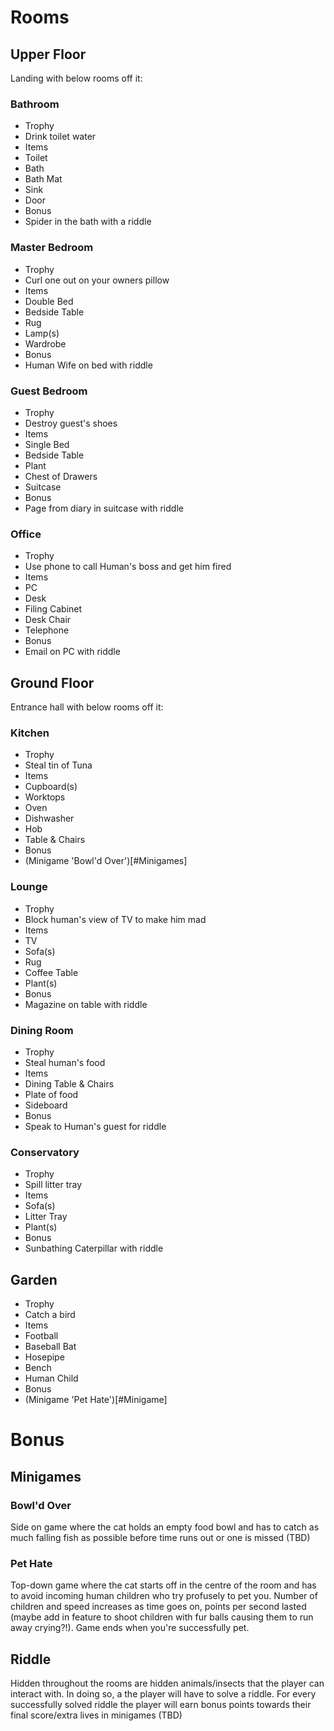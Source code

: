 # Rooms

## Upper Floor
Landing with below rooms off it:

### Bathroom
 - Trophy
  - Drink toilet water
 - Items
  - Toilet
  - Bath
  - Bath Mat
  - Sink
  - Door
 - Bonus
  - Spider in the bath with a riddle

### Master Bedroom
 - Trophy
  - Curl one out on your owners pillow
 - Items
  - Double Bed
  - Bedside Table
  - Rug
  - Lamp(s)
  - Wardrobe
 - Bonus
  - Human Wife on bed with riddle

### Guest Bedroom
 - Trophy
  - Destroy guest's shoes
 - Items
  - Single Bed
  - Bedside Table
  - Plant
  - Chest of Drawers
  - Suitcase
 - Bonus
  - Page from diary in suitcase with riddle

### Office
 - Trophy
  - Use phone to call Human's boss and get him fired
 - Items
  - PC
  - Desk
  - Filing Cabinet
  - Desk Chair
  - Telephone
 - Bonus
  - Email on PC with riddle

## Ground Floor
Entrance hall with below rooms off it:

### Kitchen
 - Trophy
  - Steal tin of Tuna
 - Items
  - Cupboard(s)
  - Worktops
  - Oven
  - Dishwasher
  - Hob
  - Table & Chairs
 - Bonus
  - (Minigame 'Bowl'd Over')[#Minigames]

### Lounge
 - Trophy
  - Block human's view of TV to make him mad
 - Items
  - TV
  - Sofa(s)
  - Rug
  - Coffee Table
  - Plant(s)
 - Bonus
  - Magazine on table with riddle

### Dining Room
 - Trophy
  - Steal human's food
 - Items
  - Dining Table & Chairs
  - Plate of food
  - Sideboard
 - Bonus
  - Speak to Human's guest for riddle

### Conservatory
 - Trophy
  - Spill litter tray
 - Items
  - Sofa(s)
  - Litter Tray
  - Plant(s)
 - Bonus
  - Sunbathing Caterpillar with riddle

## Garden
 - Trophy
  - Catch a bird
 - Items
  - Football
  - Baseball Bat
  - Hosepipe
  - Bench
  - Human Child
 - Bonus
  - (Minigame 'Pet Hate')[#Minigame]


# Bonus
## Minigames
### Bowl'd Over
Side on game where the cat holds an empty food bowl and has to catch as much
falling fish as possible before time runs out or one is missed (TBD)

### Pet Hate
Top-down game where the cat starts off in the centre of the room and has to
avoid incoming human children who try profusely to pet you. Number of children
and speed increases as time goes on, points per second lasted (maybe add in
feature to shoot children with fur balls causing them to run away crying?!).
Game ends when you're successfully pet.

## Riddle
Hidden throughout the rooms are hidden animals/insects that the player can
interact with. In doing so, a the player will have to solve a riddle. For every
successfully solved riddle the player will earn bonus points towards their
final score/extra lives in minigames (TBD)
